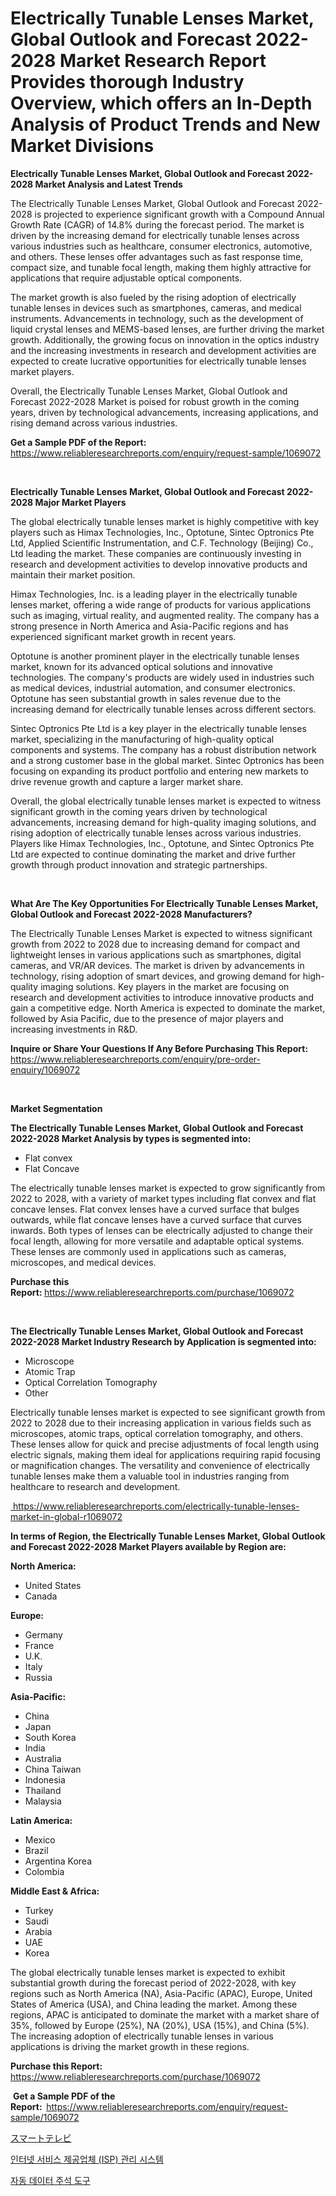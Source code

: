 <p><h1>Electrically Tunable Lenses Market, Global Outlook and Forecast 2022-2028 Market Research Report Provides thorough Industry Overview, which offers an In-Depth Analysis of Product Trends and New Market Divisions</h1></p><p><strong>Electrically Tunable Lenses Market, Global Outlook and Forecast 2022-2028 Market Analysis and Latest Trends</strong></p>
<p><p>The Electrically Tunable Lenses Market, Global Outlook and Forecast 2022-2028 is projected to experience significant growth with a Compound Annual Growth Rate (CAGR) of 14.8% during the forecast period. The market is driven by the increasing demand for electrically tunable lenses across various industries such as healthcare, consumer electronics, automotive, and others. These lenses offer advantages such as fast response time, compact size, and tunable focal length, making them highly attractive for applications that require adjustable optical components.</p><p>The market growth is also fueled by the rising adoption of electrically tunable lenses in devices such as smartphones, cameras, and medical instruments. Advancements in technology, such as the development of liquid crystal lenses and MEMS-based lenses, are further driving the market growth. Additionally, the growing focus on innovation in the optics industry and the increasing investments in research and development activities are expected to create lucrative opportunities for electrically tunable lenses market players.</p><p>Overall, the Electrically Tunable Lenses Market, Global Outlook and Forecast 2022-2028 Market is poised for robust growth in the coming years, driven by technological advancements, increasing applications, and rising demand across various industries.</p></p>
<p><strong>Get a Sample PDF of the Report:&nbsp;</strong> <a href="https://www.reliableresearchreports.com/enquiry/request-sample/1069072">https://www.reliableresearchreports.com/enquiry/request-sample/1069072</a></p>
<p>&nbsp;</p>
<p><strong>Electrically Tunable Lenses Market, Global Outlook and Forecast 2022-2028 Major Market Players</strong></p>
<p><p>The global electrically tunable lenses market is highly competitive with key players such as Himax Technologies, Inc., Optotune, Sintec Optronics Pte Ltd, Applied Scientific Instrumentation, and C.F. Technology (Beijing) Co., Ltd leading the market. These companies are continuously investing in research and development activities to develop innovative products and maintain their market position.</p><p>Himax Technologies, Inc. is a leading player in the electrically tunable lenses market, offering a wide range of products for various applications such as imaging, virtual reality, and augmented reality. The company has a strong presence in North America and Asia-Pacific regions and has experienced significant market growth in recent years.</p><p>Optotune is another prominent player in the electrically tunable lenses market, known for its advanced optical solutions and innovative technologies. The company's products are widely used in industries such as medical devices, industrial automation, and consumer electronics. Optotune has seen substantial growth in sales revenue due to the increasing demand for electrically tunable lenses across different sectors.</p><p>Sintec Optronics Pte Ltd is a key player in the electrically tunable lenses market, specializing in the manufacturing of high-quality optical components and systems. The company has a robust distribution network and a strong customer base in the global market. Sintec Optronics has been focusing on expanding its product portfolio and entering new markets to drive revenue growth and capture a larger market share.</p><p>Overall, the global electrically tunable lenses market is expected to witness significant growth in the coming years driven by technological advancements, increasing demand for high-quality imaging solutions, and rising adoption of electrically tunable lenses across various industries. Players like Himax Technologies, Inc., Optotune, and Sintec Optronics Pte Ltd are expected to continue dominating the market and drive further growth through product innovation and strategic partnerships.</p></p>
<p>&nbsp;</p>
<p><strong>What Are The Key Opportunities For Electrically Tunable Lenses Market, Global Outlook and Forecast 2022-2028 Manufacturers?</strong></p>
<p><p>The Electrically Tunable Lenses Market is expected to witness significant growth from 2022 to 2028 due to increasing demand for compact and lightweight lenses in various applications such as smartphones, digital cameras, and VR/AR devices. The market is driven by advancements in technology, rising adoption of smart devices, and growing demand for high-quality imaging solutions. Key players in the market are focusing on research and development activities to introduce innovative products and gain a competitive edge. North America is expected to dominate the market, followed by Asia Pacific, due to the presence of major players and increasing investments in R&D.</p></p>
<p><strong>Inquire or Share Your Questions If Any Before Purchasing This Report:</strong> <a href="https://www.reliableresearchreports.com/enquiry/pre-order-enquiry/1069072">https://www.reliableresearchreports.com/enquiry/pre-order-enquiry/1069072</a></p>
<p>&nbsp;</p>
<p><strong>Market Segmentation</strong></p>
<p><strong>The Electrically Tunable Lenses Market, Global Outlook and Forecast 2022-2028 Market Analysis by types is segmented into:</strong></p>
<p><ul><li>Flat convex</li><li>Flat Concave</li></ul></p>
<p><p>The electrically tunable lenses market is expected to grow significantly from 2022 to 2028, with a variety of market types including flat convex and flat concave lenses. Flat convex lenses have a curved surface that bulges outwards, while flat concave lenses have a curved surface that curves inwards. Both types of lenses can be electrically adjusted to change their focal length, allowing for more versatile and adaptable optical systems. These lenses are commonly used in applications such as cameras, microscopes, and medical devices.</p></p>
<p><strong>Purchase this Report:&nbsp;</strong><a href="https://www.reliableresearchreports.com/purchase/1069072">https://www.reliableresearchreports.com/purchase/1069072</a></p>
<p>&nbsp;</p>
<p><strong>The Electrically Tunable Lenses Market, Global Outlook and Forecast 2022-2028 Market Industry Research by Application is segmented into:</strong></p>
<p><ul><li>Microscope</li><li>Atomic Trap</li><li>Optical Correlation Tomography</li><li>Other</li></ul></p>
<p><p>Electrically tunable lenses market is expected to see significant growth from 2022 to 2028 due to their increasing application in various fields such as microscopes, atomic traps, optical correlation tomography, and others. These lenses allow for quick and precise adjustments of focal length using electric signals, making them ideal for applications requiring rapid focusing or magnification changes. The versatility and convenience of electrically tunable lenses make them a valuable tool in industries ranging from healthcare to research and development.</p></p>
<p><a href="https://www.reliableresearchreports.com/electrically-tunable-lenses-market-in-global-r1069072">&nbsp;https://www.reliableresearchreports.com/electrically-tunable-lenses-market-in-global-r1069072</a></p>
<p><strong>In terms of Region, the Electrically Tunable Lenses Market, Global Outlook and Forecast 2022-2028 Market Players available by Region are:</strong></p>
<p>
    <p> <strong> North America: </strong>
        <ul>
            <li>United States</li>
            <li>Canada</li>
        </ul>
        </p> 
    <p> <strong> Europe: </strong>
        <ul>
            <li>Germany</li>
            <li>France</li>
            <li>U.K.</li>
            <li>Italy</li>
            <li>Russia</li>
        </ul>
        </p> 
    <p> <strong> Asia-Pacific: </strong>
        <ul>
            <li>China</li>
            <li>Japan</li>
            <li>South Korea</li>
            <li>India</li>
            <li>Australia</li>
            <li>China Taiwan</li>
            <li>Indonesia</li>
            <li>Thailand</li>
            <li>Malaysia</li>
        </ul>
        </p> 
    <p> <strong> Latin America: </strong>
        <ul>
            <li>Mexico</li>
            <li>Brazil</li>
            <li>Argentina Korea</li>
            <li>Colombia</li>
        </ul>
        </p> 
    <p> <strong> Middle East & Africa: </strong>
        <ul>
            <li>Turkey</li>
            <li>Saudi</li>
            <li>Arabia</li>
            <li>UAE</li>
            <li>Korea</li>
        </ul>
    </p>
    </p>
<p><p>The global electrically tunable lenses market is expected to exhibit substantial growth during the forecast period of 2022-2028, with key regions such as North America (NA), Asia-Pacific (APAC), Europe, United States of America (USA), and China leading the market. Among these regions, APAC is anticipated to dominate the market with a market share of 35%, followed by Europe (25%), NA (20%), USA (15%), and China (5%). The increasing adoption of electrically tunable lenses in various applications is driving the market growth in these regions.</p></p>
<p><strong>Purchase this Report: </strong><a href="https://www.reliableresearchreports.com/purchase/1069072">https://www.reliableresearchreports.com/purchase/1069072</a></p>
<p>&nbsp;<strong>Get a Sample PDF of the Report:&nbsp;&nbsp;</strong><a href="https://www.reliableresearchreports.com/enquiry/request-sample/1069072">https://www.reliableresearchreports.com/enquiry/request-sample/1069072</a></p>
<p><strong></strong></p>
<p><p><a href="https://medium.com/@barrymundy88/%E3%82%B9%E3%83%9E%E3%83%BC%E3%83%88tv%E5%B8%82%E5%A0%B4-2031%E5%B9%B4%E3%81%BE%E3%81%A7%E3%81%AE%E3%83%88%E3%83%AC%E3%83%B3%E3%83%89-%E4%BA%88%E6%B8%AC-%E7%AB%B6%E4%BA%89%E5%88%86%E6%9E%90-91166423d827">スマートテレビ</a></p><p><a href="https://medium.com/@kirby6567566/%EC%9D%B8%ED%84%B0%EB%84%B7-%EC%84%9C%EB%B9%84%EC%8A%A4-%EC%A0%9C%EA%B3%B5%EC%9E%90-isp-%EA%B4%80%EB%A6%AC-%EC%8B%9C%EC%8A%A4%ED%85%9C-%EC%8B%9C%EC%9E%A5-%EC%9C%A0%ED%98%95-%EC%9D%91%EC%9A%A9-%EB%B0%8F-%EC%A7%80%EB%A6%AC%EC%97%90-%EB%94%B0%EB%A5%B8-%ED%8F%AC%EA%B4%84%EC%A0%81-%ED%8F%89%EA%B0%80-856a55e3c7b2">인터넷 서비스 제공업체 (ISP) 관리 시스템</a></p><p><a href="https://medium.com/@jomosley1999/%EC%9E%90%EB%8F%99-%EB%8D%B0%EC%9D%B4%ED%84%B0-%EC%A3%BC%EC%84%9D-%EB%8F%84%EA%B5%AC-%EC%8B%9C%EC%9E%A5-%EA%B2%BD%EC%9F%81-%EB%B6%84%EC%84%9D-%EC%8B%9C%EC%9E%A5-%EB%8F%99%ED%96%A5-%EB%B0%8F-2031%EB%85%84%EA%B9%8C%EC%A7%80%EC%9D%98-%EC%98%88%EC%B8%A1-6ab0adbe4361">자동 데이터 주석 도구</a></p></p>
